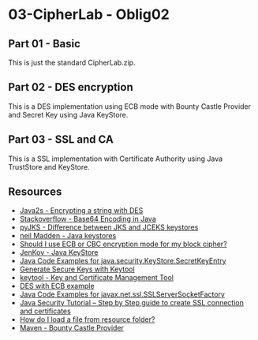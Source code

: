 # 03-CipherLab - Oblig02

## Part 01 - Basic
This is just the standard CipherLab.zip.

## Part 02 - DES encryption
This is a DES implementation using ECB mode with Bounty Castle Provider and Secret Key using Java KeyStore.

## Part 03 - SSL and CA
This is a SSL implementation with Certificate Authority using Java TrustStore and KeyStore.

## Resources

- [Java2s - Encrypting a string with DES](http://www.java2s.com/Code/Java/Security/EncryptingaStringwithDES.htm)
- [Stackoverflow - Base64 Encoding in Java](https://stackoverflow.com/questions/13109588/base64-encoding-in-java)
- [pyJKS - Difference between JKS and JCEKS keystores](https://pyjks.readthedocs.io/en/latest/jks.html)
- [neil Madden - Java keystores](https://neilmadden.blog/2017/11/17/java-keystores-the-gory-details/)
- [Should I use ECB or CBC encryption mode for my block cipher?](https://crypto.stackexchange.com/questions/225/should-i-use-ecb-or-cbc-encryption-mode-for-my-block-cipher)
- [JenKov - Java KeyStore](http://tutorials.jenkov.com/java-cryptography/keystore.html)
- [Java Code Examples for java.security.KeyStore.SecretKeyEntry](https://www.programcreek.com/java-api-examples/?class=java.security.KeyStore&method=SecretKeyEntry)
- [Generate Secure Keys with Keytool](https://docs.oracle.com/javase/tutorial/security/toolsign/step3.html)
- [keytool - Key and Certificate Management Tool](https://docs.oracle.com/javase/6/docs/technotes/tools/solaris/keytool.html#genseckeyCmd)
- [DES with ECB example](https://examples.javacodegeeks.com/core-java/security/des-with-ecb-example/)
- [Java Code Examples for javax.net.ssl.SSLServerSocketFactory](https://www.programcreek.com/java-api-examples/?api=javax.net.ssl.SSLServerSocketFactory)
- [Java Security Tutorial – Step by Step guide to create SSL connection and certificates](https://www.javacodegeeks.com/2013/06/java-security-tutorial-step-by-step-guide-to-create-ssl-connection-and-certificates.html)
- [How do I load a file from resource folder?](https://stackoverflow.com/questions/15749192/how-do-i-load-a-file-from-resource-folder)
- [Maven - Bounty Castle Provider](https://mvnrepository.com/artifact/org.bouncycastle/bcprov-jdk15on/1.60)
